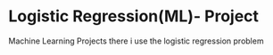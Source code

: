# Logistic Regression(ML)- Project
Machine Learning Projects there i use the logistic regression problem
